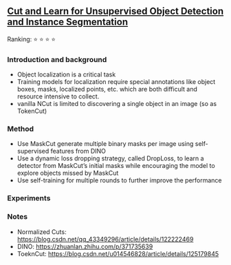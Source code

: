## [Cut and Learn for Unsupervised Object Detection and Instance Segmentation](https://arxiv.org/abs/2301.11320)


Ranking: :star: :star: :star: :star:

### Introduction and background
- Object localization is a critical task
- Training models for localization require special annotations like object boxes, masks, localized points, etc. which are both difficult and resource intensive to collect. 
- vanilla NCut is limited to discovering a single object in an image (so as TokenCut)
### Method
- Use MaskCut generate multiple binary masks per image
using self-supervised features from DINO 
- Use a dynamic loss dropping strategy, called DropLoss, to learn a detector from MaskCut’s initial masks while encouraging the model to explore objects missed by MaskCut
- Use self-training for multiple rounds to further improve the performance

### Experiments

### Notes
- Normalized Cuts: https://blog.csdn.net/qq_43349296/article/details/122222469
- DINO: https://zhuanlan.zhihu.com/p/371735639
- ToeknCut: https://blog.csdn.net/u014546828/article/details/125179845

